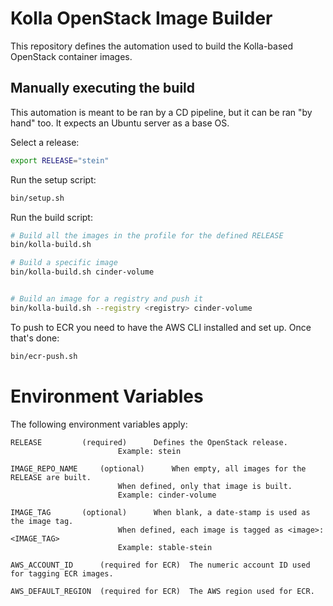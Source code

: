 # Kolla OpenStack Image Builder

This repository defines the automation used to build the Kolla-based OpenStack
container images.


## Manually executing the build
This automation is meant to be ran by a CD pipeline, but it can be ran "by hand" too.
It expects an Ubuntu server as a base OS.

Select a release:
```bash
export RELEASE="stein"
```

Run the setup script:

```bash
bin/setup.sh
```

Run the build script:
```bash
# Build all the images in the profile for the defined RELEASE
bin/kolla-build.sh

# Build a specific image
bin/kolla-build.sh cinder-volume


# Build an image for a registry and push it
bin/kolla-build.sh --registry <registry> cinder-volume
```

To push to ECR you need to have the AWS CLI installed and set up. Once that's done:
```bash
bin/ecr-push.sh
```

# Environment Variables

The following environment variables apply:

```text
RELEASE			(required)		Defines the OpenStack release.
						Example: stein

IMAGE_REPO_NAME		(optional)		When empty, all images for the RELEASE are built.
						When defined, only that image is built.
						Example: cinder-volume

IMAGE_TAG		(optional)		When blank, a date-stamp is used as the image tag.
						When defined, each image is tagged as <image>:<IMAGE_TAG> 
						Example: stable-stein

AWS_ACCOUNT_ID		(required for ECR)	The numeric account ID used for tagging ECR images.

AWS_DEFAULT_REGION	(required for ECR)	The AWS region used for ECR.
```
